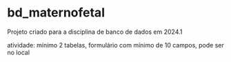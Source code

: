 # bd_maternofetal
Projeto criado para a disciplina de banco de dados em 2024.1 

atividade: mínimo 2 tabelas, formulário com mínimo de 10 campos, pode ser no local
